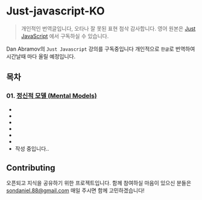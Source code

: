 # Just-javascript-KO

> 개인적인 번역글입니다, 오타나 잘 못된 표현 첨삭 감사합니다.
영어 원본은 [Just JavaScript](https://justjavascript.com/) 에서 구독하실 수 있습니다.

Dan Abramov의 `Just Javascript` 강의를 구독중입니다 개인적으로 `한글`로 번역하여 시간날때 마다 올릴 예정입니다.

## 목차
### 01. [정신적 모델 (Mental Models)](https://github.com/filoscoder/just-javascript-ko/blob/master/01-Mental-models.md)
- 
- 
- 
- 
- 
- 
- 작성 중입니다..



## Contributing
오픈되고 지식을 공유하기 위한 프로젝트입니다. 함께 참여하실 마음이 있으신 분들은 sondaniel.88@gmail.com 매일 주시면 함께 고민하겠습니다!